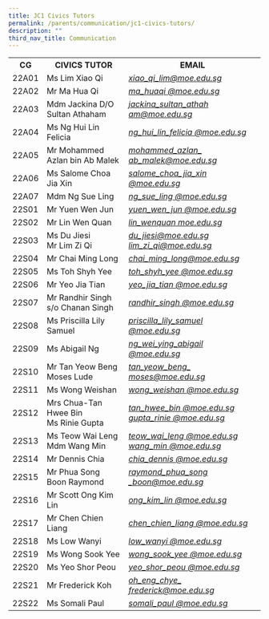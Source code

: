 ```yaml
---
title: JC1 Civics Tutors
permalink: /parents/communication/jc1-civics-tutors/
description: ""
third_nav_title: Communication
---
```

<table>
<tbody>
<tr>
<th>CG</th>
<th>CIVICS TUTOR</th>
<th>EMAIL</th>
</tr>
<tr>
<td>22A01</td>
<td>Ms Lim Xiao Qi</td>
<td><em><a href="mailto:xiao_qi_lim@moe.edu.sg" target="">xiao_qi_lim@moe.edu.sg</a></em></td>
</tr>
<tr>
<td>22A02</td>
<td>Mr Ma Hua Qi</td>
<td><em><a href="mailto:ma_huaqi@moe.edu.sg" target="">ma_huaqi @moe.edu.sg</a></em></td>
</tr>
<tr>
<td>22A03</td>
<td>Mdm Jackina D/O Sultan Athaham</td>
<td><a href="mailto:jackina_sultan_athaham@moe.edu.sg"><em>jackina_sultan_athah am@moe.edu.sg</em></a></td>
</tr>
<tr>
<td>22A04</td>
<td>Ms Ng Hui Lin Felicia</td>
<td><em><a href="mailto:ng_hui_lin_felicia@moe.edu.sg">ng_hui_lin_felicia @moe.edu.sg</a></em></td>
</tr>
<tr>
<td>22A05</td>
<td>Mr Mohammed Azlan bin Ab Malek</td>
<td><em><a href="mailto:mohammed_azlan_ab_malek@moe.edu.sg" target="">mohammed_azlan_ ab_malek@moe.edu.sg</a></em></td>
</tr>
<tr>
<td>22A06</td>
<td>Ms Salome Choa Jia Xin</td>
<td>
<div><em><a href="mailto:salome_choa_jia_xin@moe.edu.sg" target="">salome_choa_jia_xin @moe.edu.sg</a></em></div>
</td>
</tr>
<tr>
<td>22A07</td>
<td>Mdm Ng Sue Ling</td>
<td><em><a href="mailto:ng_sue_ling@moe.edu.sg">ng_sue_ling @moe.edu.sg</a></em></td>
</tr>
<tr>
<td>22S01</td>
<td>Mr Yuen Wen Jun</td>
<td><a href="mailto:yuen_wen_jun@moe.edu.sg" target=""><em>yuen_wen_jun @moe.edu.sg</em></a></td>
</tr>
<tr>
<td>22S02</td>
<td>Mr Lin Wen Quan</td>
<td><em><a href="mailto:lin_wenquan@moe.edu.sg">lin_wenquan moe.edu.sg</a></em></td>
</tr>
<tr>
<td>22S03</td>
<td>Ms Du Jiesi<br />Mr Lim Zi Qi</td>
<td><a href="mailto:du_jiesi@moe.edu.sg"><em>du_jiesi@moe.edu.sg</em></a><br />
<div><a href="mailto:lim_zi_qi@moe.edu.sg" target=""><em>lim_zi_qi@moe.edu.sg</em></a></div>
</td>
</tr>
<tr>
<td>22S04</td>
<td>Mr Chai Ming Long</td>
<td><a href="mailto:chai_ming_long@moe.edu.sg" target=""><em>chai_ming_long@moe.edu.sg</em></a></td>
</tr>
<tr>
<td>22S05</td>
<td>Ms Toh Shyh Yee</td>
<td><em><a href="mailto:toh_shyh_yee@moe.edu.sg">toh_shyh_yee @moe.edu.sg</a></em></td>
</tr>
<tr>
<td>22S06</td>
<td>Mr Yeo Jia Tian</td>
<td><em><a href="mailto:yeo_jia_tian@moe.edu.sg">yeo_jia_tian @moe.edu.sg</a></em></td>
</tr>
<tr>
<td>22S07</td>
<td>Mr Randhir Singh s/o Chanan Singh</td>
<td><em><a href="mailto:randhir_singh@moe.edu.sg">randhir_singh @moe.edu.sg</a></em></td>
</tr>
<tr>
<td>22S08</td>
<td>Ms Priscilla Lily Samuel&nbsp;</td>
<td>
<div><em><a href="mailto:priscilla_lily_samuel@moe.edu.sg" target="">priscilla_lily_samuel @moe.edu.sg</a></em></div>
</td>
</tr>
<tr>
<td>22S09</td>
<td>Ms Abigail Ng</td>
<td><a href="mailto:ng_wei_ying_abigail@moe.edu.sg" target=""><em>ng_wei_ying_abigail @moe.edu.sg</em></a></td>
</tr>
<tr>
<td>22S10</td>
<td>Mr Tan Yeow Beng Moses Lude</td>
<td><em><a href="mailto:tan_yeow_beng_moses@moe.edu.sg">tan_yeow_beng_ moses@moe.edu.sg</a></em></td>
</tr>
<tr>
<td>22S11</td>
<td>Ms Wong Weishan</td>
<td><em><a href="mailto:wong_weishan@moe.edu.sg">wong_weishan @moe.edu.sg</a></em></td>
</tr>
<tr>
<td>22S12</td>
<td>Mrs Chua-Tan Hwee Bin<br />Ms Rinie Gupta</td>
<td><a href="mailto:tan_hwee_bin@moe.edu.sg"><em>tan_hwee_bin @moe.edu.sg</em></a><br />
<div><a href="mailto:gupta_rinie@moe.edu.sg" target=""><em>gupta_rinie @moe.edu.sg</em></a></div>
</td>
</tr>
<tr>
<td>22S13</td>
<td>Ms Teow Wai Leng<br />Mdm Wang Min</td>
<td>
<div><a href="mailto:teow_wai_leng@moe.edu.sg"><em>teow_wai_leng @moe.edu.sg</em></a></div>
<div><em><a href="mailto:wang_min@moe.edu.sg" target="">wang_min @moe.edu.sg</a></em></div>
</td>
</tr>
<tr>
<td>22S14</td>
<td>Mr Dennis Chia</td>
<td><a href="mailto:chia_dennis@moe.edu.sg" target=""><em>chia_dennis @moe.edu.sg</em></a></td>
</tr>
<tr>
<td>22S15</td>
<td>Mr Phua Song Boon Raymond</td>
<td><a href="mailto:raymond_phua_song_boon@moe.edu.sg" target=""><em>raymond_phua_song _boon@moe.edu.sg</em></a></td>
</tr>
<tr>
<td>22S16</td>
<td>Mr Scott Ong Kim Lin</td>
<td><a href="mailto:ong_kim_lin@moe.edu.sg"><em>ong_kim_lin @moe.edu.sg</em></a></td>
</tr>
<tr>
<td>22S17</td>
<td>Mr Chen Chien Liang</td>
<td><a href="mailto:chen_chien_liang@moe.edu.sg"><em>chen_chien_liang @moe.edu.sg</em></a></td>
</tr>
<tr>
<td>22S18</td>
<td>Ms Low Wanyi</td>
<td><em><a href="mailto:low_wanyi@moe.edu.sg">low_wanyi @moe.edu.sg</a></em></td>
</tr>
<tr>
<td>22S19</td>
<td>Ms Wong Sook Yee</td>
<td><a href="mailto:wong_sook_yee@moe.edu.sg"><em>wong_sook_yee @moe.edu.sg</em></a></td>
</tr>
<tr>
<td>22S20</td>
<td>Ms Yeo Shor Peou</td>
<td><a href="mailto:yeo_shor_peou@moe.edu.sg" target=""><em>yeo_shor_peou @moe.edu.sg</em></a></td>
</tr>
<tr>
<td>22S21</td>
<td>Mr Frederick Koh</td>
<td><a href="mailto:koh_eng_chye_frederick@moe.edu.sg" target=""><em>oh_eng_chye_ frederick@moe.edu.sg</em></a></td>
</tr>
<tr>
<td>22S22</td>
<td>Ms Somali Paul</td>
<td><em><a href="mailto:somali_paul@moe.edu.sg">somali_paul @moe.edu.sg</a></em></td>
</tr>
</tbody>
</table>